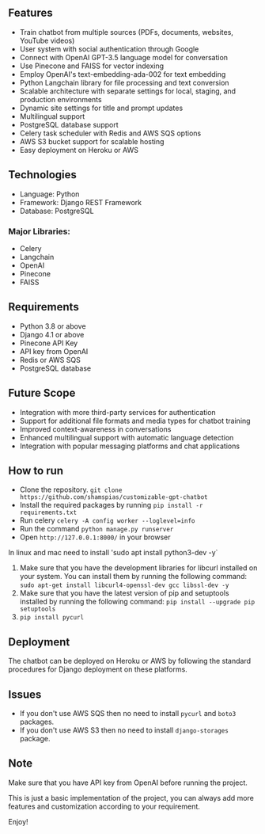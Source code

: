 ## Features

- Train chatbot from multiple sources (PDFs, documents, websites, YouTube videos)
- User system with social authentication through Google
- Connect with OpenAI GPT-3.5 language model for conversation
- Use Pinecone and FAISS for vector indexing
- Employ OpenAI's text-embedding-ada-002 for text embedding
- Python Langchain library for file processing and text conversion
- Scalable architecture with separate settings for local, staging, and production environments
- Dynamic site settings for title and prompt updates
- Multilingual support
- PostgreSQL database support
- Celery task scheduler with Redis and AWS SQS options
- AWS S3 bucket support for scalable hosting
- Easy deployment on Heroku or AWS

## Technologies

- Language: Python
- Framework: Django REST Framework
- Database: PostgreSQL

### Major Libraries:

- Celery
- Langchain
- OpenAI
- Pinecone
- FAISS

## Requirements

- Python 3.8 or above
- Django 4.1 or above
- Pinecone API Key
- API key from OpenAI
- Redis or AWS SQS
- PostgreSQL database

## Future Scope

- Integration with more third-party services for authentication
- Support for additional file formats and media types for chatbot training
- Improved context-awareness in conversations
- Enhanced multilingual support with automatic language detection
- Integration with popular messaging platforms and chat applications

## How to run

- Clone the repository. `git clone https://github.com/shamspias/customizable-gpt-chatbot`
- Install the required packages by running `pip install -r requirements.txt`
- Run celery `celery -A config worker --loglevel=info`
- Run the command `python manage.py runserver`
- Open `http://127.0.0.1:8000/` in your browser

In linux and mac need to install 'sudo apt install python3-dev -y`

1. Make sure that you have the development libraries for libcurl installed on your system. You can install them by running the following command: `sudo apt-get install libcurl4-openssl-dev gcc libssl-dev -y`
2. Make sure that you have the latest version of pip and setuptools installed by running the following command: `pip install --upgrade pip setuptools`
3. `pip install pycurl`

## Deployment

The chatbot can be deployed on Heroku or AWS by following the standard procedures for Django deployment on these platforms.

## Issues

- If you don't use AWS SQS then no need to install `pycurl` and `boto3` packages.
- If you don't use AWS S3 then no need to install `django-storages` package.

## Note

Make sure that you have API key from OpenAI before running the project.

This is just a basic implementation of the project, you can always add more features and customization according to your requirement.

Enjoy!
